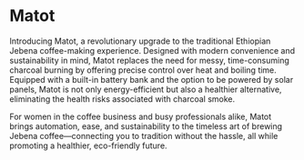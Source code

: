 # Matot
Introducing Matot, a revolutionary upgrade to the traditional Ethiopian Jebena coffee-making experience. Designed with modern convenience and sustainability in mind, Matot replaces the need for messy, time-consuming charcoal burning by offering precise control over heat and boiling time. Equipped with a built-in battery bank and the option to be powered by solar panels, Matot is not only energy-efficient but also a healthier alternative, eliminating the health risks associated with charcoal smoke.

For women in the coffee business and busy professionals alike, Matot brings automation, ease, and sustainability to the timeless art of brewing Jebena coffee—connecting you to tradition without the hassle, all while promoting a healthier, eco-friendly future.
